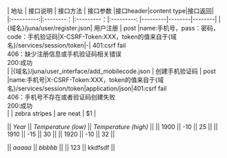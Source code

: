 | 地址        | 接口说明  | 接口方法  | 接口参数 |接口header|content type|接口返回|             
|:----------:|:--------：|:---------：|:---------: |---------|--------|--------|
| {域名}/juna/user/register.json| 用户注册 | post |name:手机号，pass：密码，code：手机验证码|X-CSRF-Token:XXX，token的值来自于{域名}/services/session/token|-| 401:csrf fail <br/>406：缺少注册信息或手机验证码相关错误<br/>200:成功<br/>|
|{域名}/juna/user_interface/add_mobilecode.json | 创建手机验证码 | post |name:手机号|X-CSRF-Token:XXX，token的值来自于{域名}/services/session/token|application/json|401:csrf fail <br/>406：手机号不存在或者验证码创建失败<br/>200:成功<br/>|
| zebra stripes | are neat      |    $1 |

|| *Year* || *Temperature (low)* || *Temperature (high)* ||
|| 1900 || -10 || 25 ||
|| 1910 || -15 || 30 ||
|| 1920 || -10 || 32 ||


|| *aaaaa* || *bbbbb* ||
|| 123 || kkdfsdf ||